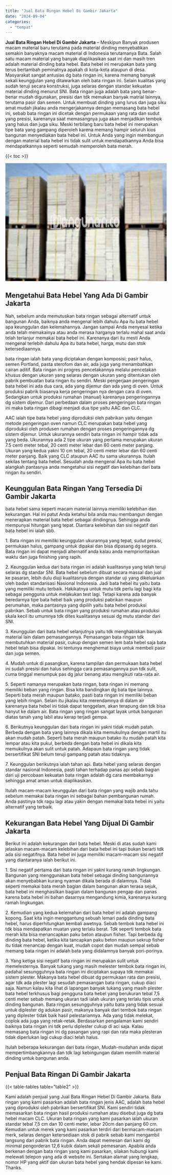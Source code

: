 ```yaml
---
title: "Jual Bata Ringan Hebel Di Gambir Jakarta"
date: "2024-09-04"
categories: 
  - "tempat"
---
```


**Jual Bata Ringan Hebel Di Gambir Jakarta** – Meskipun Banyak produsen macam material baru terutama pada material dinding menyebabkan semakin banyaknya macam material di Indonesia terutamanya Bata. Salah satu macam material yang banyak diaplikasikan saat ini dan masih tren adalah material dinding bata hebel. Bata hebel ini merupakan bata yang terus bertambah peminatnya apakah di kota-kota ataupun di desa. Masyarakat sangat antusias dg bata ringan ini, karena memang banyak sekali keunggulan yang ditawarkan oleh bata ringan ini. Selain kualitas yang sudah teruji secara konstruksi, juga selaras dengan standar kekuatan material dinding menurut SNI. Bata ringan juga adalah bata yang benar-benar mudah digunakan, presisi dan tdk memakan banyak matrial lainnya, terutama pasir dan semen. Untuk membuat dinding yang lurus dan juga siku amat mudah jikalau anda mengerjakannya dengan memasang bata hebel ini, sebab bata ringan ini dicetak dengan permukaan yang rata dan sudut yang presisi, karenanya saat memasangnya juga akan menjadikan tembok yang halus dan juga siku. Meski terbilang baru bata hebel ini merupakan tipe bata yang gampang diperoleh karena memang hampir seluruh kios bangunan menyediakan bata hebel ini. Untuk Anda yang ingin membangun dengan material bata hebel ini tidak sulit untuk mendapatkannya Anda bisa mendapatkannya seperti semudah memperoleh bata merah.

{{< toc >}}

![Jual Bata Ringan Hebel Di Gambir Jakarta](/images/jual-hebel-murah-05.png)

## Mengetahui Bata Hebel Yang Ada Di Gambir Jakarta

Nah, sebelum anda memutuskan bata ringan sebagai alternatif untuk bangunan Anda, baiknya anda mengenal lebih dahulu Apa itu bata hebel apa keunggulan dan kelemahannya. Jangan sampai Anda menyesal ketika anda telah memakainya atau anda merasa harganya terlalu mahal saat anda telah terlanjur memakai bata hebel ini. Karenanya dari itu mesti Anda mengenal terlebih dahulu Apa itu bata hebel, harga, mutu dan stok ketersediaannya.

bata ringan ialah bata yang diciptakan dengan komposisi; pasir halus, semen Portland, pasta sterofom dan air, ada juga yang menambahkan cairan aditif. Bata ringan ini progres pencetakannya melalui pencetakan khusus dengan ukuran yang selaras dengan ukuran yang ditentukan oleh pabrik pembuatan bata ringan itu sendiri. Meski pengerjaan pengeringan bata hebel ini ada dua cara, ada yang dijemur dan ada yang di oven. Untuk produksi pabrik biasanya kerja pengeringan nya dengan cara di oven. Sedangkan untuk produksi rumahan (manual) karenanya pengeringannya dg sistem dijemur. Dari perbedaan dalam proses pengeringan bata ringan ini maka bata ringan dibagi menjadi dua tipe yaitu AAC dan CLC.

AAC ialah tipe bata hebel yang diproduksi oleh pabrikan yaitu dengan metode pengeringan oven namun CLC merupakan bata hebel yang diproduksi oleh produsen rumahan dengan proses pengeringannya dg sistem dijemur. Untuk ukurannya sendiri bata ringan ini hampir tidak ada yang beda. Ukurannya ada 2 tipe ukuran yang pertama merupakan ukuran 7.5 centi meter tebal, 20 centi meter lebar dan 60 centi meter panjang. Ukuran yang kedua yakni 10 cm tebal, 20 centi meter lebar dan 60 centi meter panjang. Baik yang CLC ataupun AAC itu sama ukurannya. Itulah sekilas tentang bata hebel. Sesudah anda mengenal Apa itu bata hebel alangkah pantasnya anda mengetahui sisi negatif dan kelebihan dari bata ringan itu sendiri.

## Keunggulan Bata Ringan Yang Tersedia Di Gambir Jakarta

bata hebel sama seperti macam material lainnya memiliki kelebihan dan kekurangan. Hal ini patut Anda ketahui bila anda mau membangun dengan menerapkan material bata hebel sebagai dindingnya. Sehingga anda mempunyai hitungan yang tepat. Diantara kelebihan dan sisi negatif dari bata hebel ini ialah sbb.

1\. Bata ringan ini memiliki keunggulan ukurannya yang tepat, sudut presisi, permukaan halus, gampang untuk dipakai dan bisa dipasang dg segera. Bata ringan ini dapat menjadi alternatif anda kalau anda memprioritaskan waktu dan juga finishing yang rapih.

2\. Keunggulan kedua dari bata ringan ini adalah kualitasnya yang telah teruji selaras dg standar SNI. Bata hebel sebelum dibuat secara massal dan jual ke pasaran, lebih dulu diuji kualitasnya dengan standar uji yang dikeluarkan oleh badan standarisasi Nasional Indonesia. Jadi bata hebel itu yaitu bata yang memiliki mutu terbaik. Hakikatnya untuk mutu tdk perlu lagi bagi kita sebagai pengguna untuk melakukan test lagi. Tetapi karena ada banyak beredarnya tipe bata hebel baik yang produksi pabrikan maupun perumahan, maka pantasnya yang dipilih yaitu bata hebel produksi pabrikan. Sebab untuk bata ringan yang produksi rumahan atau produksi skala kecil itu umumnya tdk dites kualitasnya sesuai dg mutu standar dari SNI.

3\. Keunggulan dari bata hebel selanjutnya yaitu tdk menghabiskan banyak material lain dalam pemasangannya. Pemasangan bata ringan tdk membutuhkan material pasir, cukup dengan semen lem bata hebel saja bata hebel telah bisa dipakai. Ini tentunya menghemat biaya untuk membeli pasir dan juga semen.

4\. Mudah untuk di pasangkan, karena tampilan dan permukaan bata hebel ini sudah presisi dan halus sehingga cara pemasangannya pun tdk sulit, cuma tinggal menumpuk pas dg jalur benang atau mengikuti rata-rata air.

5\. Seperti namanya merupakan bata ringan, bata ringan ini memang memiliki beban yang ringan. Bisa kita bandingkan dg bata tipe lainnya. Seperti bata merah maupun batako, pasti bata ringan ini memiliki beban yang lebih ringan. Selain itu jikalau kita merendamnya di dalam air karenanya bata hebel ini tidak dapat tenggelam, akan terapung dan tdk bisa hanyut ke dalam air. Bata ringan yang ringan sangat layak untuk bangunan diatas tanah yang labil atau kerap terjadi gempa.

6\. Berikutnya keunggulan dari bata ringan ini yakni tidak mudah patah. Berbeda dengan bata yang lainnya dikala kita memukulnya dengan martil itu akan mudah patah. Seperti bata merah maupun batako itu mudah patah kita lempar atau kita pukul, berbeda dengan bata hebel ini dikala kita memukulnya akan sulit untuk patah. Adapaun bata ringan yang tidak bersertifikat SNI belum teruji gampang patah atau tidaknya.

7\. Keunggulan berikutnya ialah tahan api. Bata hebel yang selaras dengan standar nasional Indonesia, pasti tahan terhadap panas api sebab bagian dari uji percobaan kekuatan bata ringan adalah dg cara membakarnya sehingga amat aman untuk diaplikasikan.

Itulah macam-macam keunggulan dari bata ringan yang wajib anda tahu sebelum memakai bata ringan ini sebagai bahan pembangunan rumah. Anda pastinya tdk ragu lagi atau yakin dengan memakai bata hebel ini yaitu alternatif yang terbaik.

## Kekurangan Bata Hebel Yang Dijual Di Gambir Jakarta

Berikut ini adalah kekurangan dari bata hebel. Meski di atas sudah kami jelaskan macam-macam kelebihan dari bata hebel ini tapi bukan berarti tdk ada sisi negatifnya. Bata hebel ini juga memiliki macam-macam sisi negatif yang diantaranya ialah berikut ini.

1\. Sisi negatif pertama dari bata ringan ini yakni kurang ramah lingkungan. Bangunan yang menggunakan bata hebel sebagai dinding bangunannya akan menyebabkan kurang nyaman dikala berada di dalamnya. Tidak seperti memakai bata merah bagian dalam bangunan akan terasa sejuk, bata hebel ini menghasilkan bagian dalam bangunan pengap dan panas karena bata hebel ini bahan dasarnya mengandung kimia, karenanya kurang ramah lingkungan.

2\. Kemudian yang kedua kelemahan dari bata hebel ini adalah gampang kopong. Saat kita ingin menggantung sebuah lemari pada dinding bata hebel, harus diperhitungkan kembali awetnya. Sebab tembok bata hebel ini tdk bisa mendapatkan muatan yang terlalu berat. Tdk seperti tembok bata merah kita bisa menancapkan paku beton ataupun fisher. Tapi berbeda dg dinding bata hebel, ketika kita tancapkan paku beton maupun sekrup fisher itu tidak menancap dengan kuat, mudah copot dan mudah sempal sebab memang bata ringan ini adalah bata yang didalamnya banyak pori-porinya.

3\. Yang ketiga sisi negatif bata ringan ini merupakan sulit untuk memelesternya. Banyak tukang yang masih melester tembok bata ringan ini, padahal sesungguhnya bata ringan ini diciptakan supaya tdk memakai sistem plester. Makanya bata hebel dibuat dg permukaan rata dan presisi, agar tdk ada plester lagi sesudah pemasangan bata ringan, cukup diaci saja. Namun kalau kita lihat di lapangan banyak tukang yang masih plester bata hebel terkhusus bagi pengguna bata hebel yang berukuran tebal 7,5 centi meter sebab memang ukuran tadi ialah ukuran yang terlalu tipis untuk dinding bangunan. Bata ringan sesungguhnya yaitu bata yang tidak sesuai untuk diplester dg adukan pasir, makanya banyak dari tembok bata ringan yang diplester tidak baik hasil pelestariannya. Ada yang tidak melekat, coplok ada juga yang retak-retak. Berdasarkan pengalaman kami sendiri baiknya bata ringan ini tdk perlu diplester cukup di aci saja. Kalau memasang bata ringan ini dg pasangan yang rapi dan rata maka plesteran tidak diperlukan lagi cukup diaci telah halus.

Itulah beberapa kekurangan dari bata ringan, Mudah-mudahan anda dapat mempertimbangkannya dan tdk lagi kebingungan dalam memilih material dinding untuk bangunan anda.

## Penjual Bata Ringan Di Gambir Jakarta

{{< table-tables table="table2" >}}

Kami adalah penjual yang Jual Bata Ringan Hebel Di Gambir Jakarta. Bata ringan yang kami pasarkan adalah bata ringan jenis AAC, adalah bata hebel yang diproduksi oleh pabrikan bersertifikat SNI. Kami sendiri tidak memasarkan bata ringan hasil produksi rumahan atau disebut juga dg bata hebel macam CLC. Ukuran bata ringan yang kami pasarkan ialah ukuran standar tebal 7,5 cm dan 10 centi meter, lebar 20cm dan panjang 60 cm. Kemudian untuk merek yang kami pasarkan terdiri dari bermacam-macam merk, selaras dengan ketersediaan stok di pabrik sebab kami mengambil langsung dari pabrik bata ringan. Anda dapat memesan dari kami dg minimal pengorderan 12,6 kubik dalam sekali pemesanan. Apabila anda berkenan dengan bata ringan yang kami pasarkan, silakan hubungi kami melewati telepon yang ada di website ini. Sertakan alamat yang lengkap, nomor HP yang aktif dan ukuran bata hebel yang hendak dipesan ke kami. Thanks.
